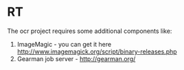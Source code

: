 # RT

The ocr project requires some additional components like:
1) ImageMagic - you can get it here http://www.imagemagick.org/script/binary-releases.php
2) Gearman job server - http://gearman.org/
